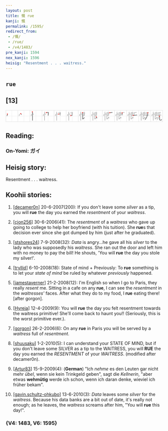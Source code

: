 ```yaml
---
layout: post
title: 慨 rue
kanji: 慨
permalink: /1595/
redirect_from:
 - /慨/
 - /rue/
 - /v4/1483/
pre_kanji: 1594
nex_kanji: 1596
heisig: "Resentment . . . waitress."
---
```


## `rue`

## [13]

<div class="stroke"><img src="../images/E685A8.png" /></div>

## Reading:

### On-Yomi: ガイ

## Heisig story:

Resentment . . . waitress.

## Koohii stories:

1) [<a href="http://kanji.koohii.com/profile/decamer0n">decamer0n</a>] 20-6-2007(200): If you don&#039;t leave some <em>silver</em> as a tip, you will<strong> rue</strong> the day you earned the <em>resentment</em> of your <em>waitress</em>.

2) [<a href="http://kanji.koohii.com/profile/cjon256">cjon256</a>] 30-6-2006(41): The <em>resentment</em> of a <em>waitress</em> who gave up going to college to help her boyfriend (with his tuition). She<strong> rue</strong>s that decision ever since she got dumped by him (just after he graduated).

3) [<a href="http://kanji.koohii.com/profile/stshores24">stshores24</a>] 7-9-2008(32): <em>Data</em> is angry...he gave all his <em>silver</em> to the lady who was supposedly his <em>waitress</em>. She ran out the door and left him with no money to pay the bill! He shouts, &#039;You will<strong> rue</strong> the day you stole my silver!&#039;.

4) [<a href="http://kanji.koohii.com/profile/tryllid">tryllid</a>] 6-10-2008(18): State of mind + Previously: To<strong> rue</strong> something is to let your <em>state of mind</em> be ruled by whatever <em>previously</em> happened.

5) [<a href="http://kanji.koohii.com/profile/jamestaverner">jamestaverner</a>] 21-2-2008(12): I&#039;m English so when I go to Paris, they really <em>resent</em> me. Sitting in a cafe on any<strong> rue</strong>, I can see the <em>resentment</em> in the <em>waitresses&#039;</em> faces. After what they do to my food, I<strong> rue</strong> eating there! [after gorgon].

6) [<a href="http://kanji.koohii.com/profile/Hyreia">Hyreia</a>] 12-4-2009(9): You will<strong> rue</strong> the day you felt resentment towards the waitress primitive! She&#039;ll come back to haunt you!! (Seriously, this is the worst primitive ever.).

7) [<a href="http://kanji.koohii.com/profile/gorgon">gorgon</a>] 26-2-2006(6): On any<strong> rue</strong> in Paris you will be served by a <em>waitress</em> full of <em>resentment</em>.

8) [<a href="http://kanji.koohii.com/profile/shuusaku">shuusaku</a>] 1-2-2010(5): I can understand your STATE OF MIND, but if you don&#039;t leave some SILVER as a tip to the WAITRESS, you will<strong> RUE</strong> the day you earned the <em>RESENTMENT</em> of your <em>WAITRESS</em>. (modified after decamer0n).

9) [<a href="http://kanji.koohii.com/profile/Artur83">Artur83</a>] 15-9-2009(4): (<strong>German</strong>) &quot;Ich <em>nehme</em> es den Leuten gar nicht mehr <em>übel</em>, wenn sie kein Trinkgeld geben&quot;, sagt die <em>Kellnerin</em>, &quot;aber etwas <strong>wehmütig</strong> werde ich schon, wenn ich daran denke, wieviel ich früher bekam&quot;.

10) [<a href="http://kanji.koohii.com/profile/gavin.schultz-ohkubo">gavin.schultz-ohkubo</a>] 13-6-2010(3): <em>Data</em> leaves some <em>silver</em> for the <em>waitress</em>. Because his data banks are a bit out of date, it&#039;s really not enough; as he leaves, the <em>waitress</em> screams after him, &quot;You will<strong> rue</strong> this day!&quot;.

### {V4: 1483, V6: 1595}

